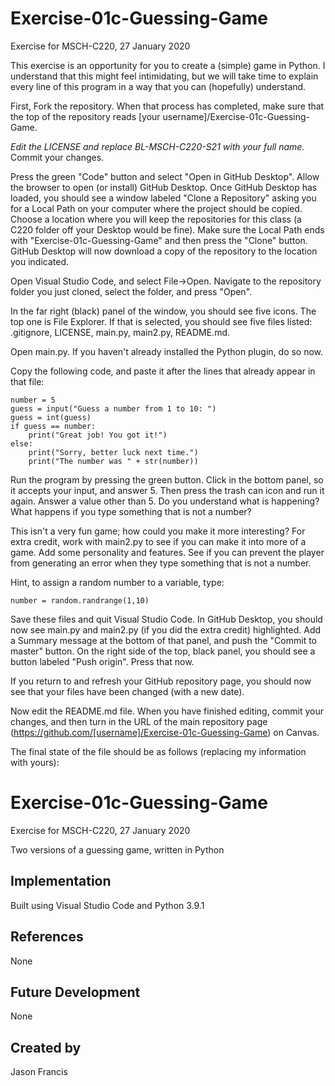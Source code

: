 # Exercise-01c-Guessing-Game
Exercise for MSCH-C220, 27 January 2020

This exercise is an opportunity for you to create a (simple) game in Python. I understand that this might feel intimidating, but we will take time to explain every line of this program in a way that you can (hopefully) understand.

First, Fork the repository. When that process has completed, make sure that the top of the repository reads [your username]/Exercise-01c-Guessing-Game. 

*Edit the LICENSE and replace BL-MSCH-C220-S21 with your full name.* Commit your changes.

Press the green "Code" button and select "Open in GitHub Desktop". Allow the browser to open (or install) GitHub Desktop. Once GitHub Desktop has loaded, you should see a window labeled "Clone a Repository" asking you for a Local Path on your computer where the project should be copied. Choose a location where you will keep the repositories for this class (a C220 folder off your Desktop would be fine). Make sure the Local Path ends with "Exercise-01c-Guessing-Game" and then press the "Clone" button. GitHub Desktop will now download a copy of the repository to the location you indicated.

Open Visual Studio Code, and select File->Open. Navigate to the repository folder you just cloned, select the folder, and press "Open".

In the far right (black) panel of the window, you should see five icons. The top one is File Explorer. If that is selected, you should see five files listed: .gitignore, LICENSE, main.py, main2.py, README.md.

Open main.py. If you haven't already installed the Python plugin, do so now.

Copy the following code, and paste it after the lines that already appear in that file:
```
number = 5
guess = input("Guess a number from 1 to 10: ")
guess = int(guess)
if guess == number:
    print("Great job! You got it!")
else:
    print("Sorry, better luck next time.")
    print("The number was " + str(number))
```

Run the program by pressing the green button. Click in the bottom panel, so it accepts your input, and answer 5. Then press the trash can icon and run it again. Answer a value other than 5. Do you understand what is happening? What happens if you type something that is not a number?

This isn't a very fun game; how could you make it more interesting? For extra credit, work with main2.py to see if you can make it into more of a game. Add some personality and features. See if you can prevent the player from generating an error when they type something that is not a number.

Hint, to assign a random number to a variable, type:
```
number = random.randrange(1,10)
```

Save these files and quit Visual Studio Code. In GitHub Desktop, you should now see main.py and main2.py (if you did the extra credit) highlighted. Add a Summary message at the bottom of that panel, and push the "Commit to master" button. On the right side of the top, black panel, you should see a button labeled "Push origin". Press that now.

If you return to and refresh your GitHub repository page, you should now see that your files have been changed (with a new date).

Now edit the README.md file. When you have finished editing, commit your changes, and then turn in the URL of the main repository page (https://github.com/[username]/Exercise-01c-Guessing-Game) on Canvas.

The final state of the file should be as follows (replacing my information with yours):

# Exercise-01c-Guessing-Game
Exercise for MSCH-C220, 27 January 2020

Two versions of a guessing game, written in Python

## Implementation
Built using Visual Studio Code and Python 3.9.1

## References
None

## Future Development
None

## Created by 
Jason Francis
